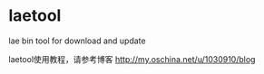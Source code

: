 # laetool
lae bin tool for download and update

laetool使用教程，请参考博客
http://my.oschina.net/u/1030910/blog
